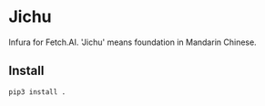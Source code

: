 # Jichu

Infura for Fetch.AI. 'Jichu' means foundation in Mandarin Chinese.

## Install

```Bash
pip3 install .
```
